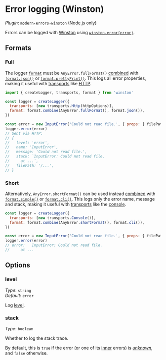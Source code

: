# Error logging (Winston)

_Plugin_:
[`modern-errors-winston`](https://github.com/ehmicky/modern-errors-winston)
(Node.js only)

Errors can be logged with [Winston](https://github.com/winstonjs/winston) using
[`winston.error(error)`](https://github.com/winstonjs/winston/blob/master/README.md#creating-your-own-logger).

## Formats

### Full

The logger
[`format`](https://github.com/winstonjs/winston/blob/master/README.md#formats)
must be `AnyError.fullFormat()`
[combined](https://github.com/winstonjs/winston#combining-formats) with
[`format.json()`](https://github.com/winstonjs/logform#json) or
[`format.prettyPrint()`](https://github.com/winstonjs/logform#prettyprint). This
logs all error properties, making it useful with
[transports](https://github.com/winstonjs/winston#transports) like
[HTTP](https://github.com/winstonjs/winston/blob/master/docs/transports.md#http-transport).

```js
import { createLogger, transports, format } from 'winston'

const logger = createLogger({
  transports: [new transports.Http(httpOptions)],
  format: format.combine(AnyError.fullFormat(), format.json()),
})

const error = new InputError('Could not read file.', { props: { filePath } })
logger.error(error)
// Sent via HTTP:
// {
//   level: 'error',
//   name: 'InputError',
//   message: 'Could not read file.',
//   stack: `InputError: Could not read file.
//     at ...`,
//   filePath: '/...',
// }
```

### Short

Alternatively, `AnyError.shortFormat()` can be used instead
[combined](https://github.com/winstonjs/winston#combining-formats) with
[`format.simple()`](https://github.com/winstonjs/logform#simple) or
[`format.cli()`](https://github.com/winstonjs/logform#cli). This logs only the
error name, message and stack, making it useful with
[transports](https://github.com/winstonjs/winston#transports) like the
[console](https://github.com/winstonjs/winston/blob/master/docs/transports.md#console-transport).

```js
const logger = createLogger({
  transports: [new transports.Console()],
  format: format.combine(AnyError.shortFormat(), format.cli()),
})

const error = new InputError('Could not read file.', { props: { filePath } })
logger.error(error)
// error:   InputError: Could not read file.
//     at ...
```

## Options

### level

_Type_: `string`\
_Default_: `error`

Log [level](https://github.com/winstonjs/winston#logging-levels).

### stack

_Type_: `boolean`

Whether to log the stack trace.

By default, this is `true` if the error (or one of its
[inner](../README.md#re-throw-errors) errors) is [_unknown_](#unknown-errors),
and `false` otherwise.
